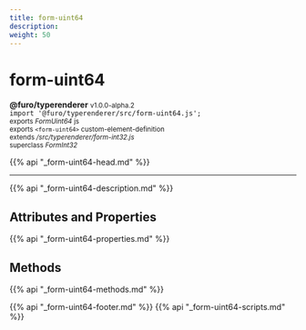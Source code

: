 ```yaml
---
title: form-uint64
description: 
weight: 50
---
```


# form-uint64
**@furo/typerenderer** <small>v1.0.0-alpha.2</small>
<br>`import '@furo/typerenderer/src/form-uint64.js';`<small>
<br>exports *FormUint64* js
<br>exports `<form-uint64>` custom-element-definition
<br>extends */src/typerenderer/form-int32.js*
<br>superclass *FormInt32*</small>

{{% api "_form-uint64-head.md" %}}

****



{{% api "_form-uint64-description.md" %}}


## Attributes and Properties
{{% api "_form-uint64-properties.md" %}}



## Methods
{{% api "_form-uint64-methods.md" %}}





{{% api "_form-uint64-footer.md" %}}
{{% api "_form-uint64-scripts.md" %}}
